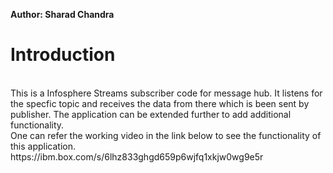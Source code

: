 <b>Author: Sharad Chandra</b>
<br/>
<h1>Introduction</h1>
   <br/>
     This is a Infosphere Streams subscriber code for message hub. It listens for the specfic topic and receives the data from there 
     which is been sent by publisher. The application can be extended further to add additional functionality.
     <br/>
     One can refer the working video in the link below to see the functionality of this application.
     <br/>
     https://ibm.box.com/s/6lhz833ghgd659p6wjfq1xkjw0wg9e5r
     
